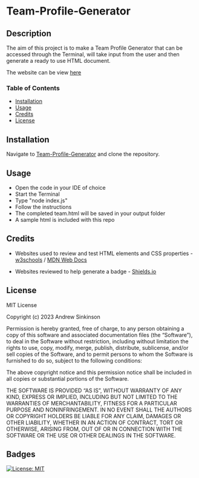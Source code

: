# Team-Profile-Generator

## Description

The aim of this project is to make a Team Profile Generator that can be accessed through the Terminal, will take input from the user and then generate a ready to use HTML document.

The website can be view [here](https://github.com/Duouk2000/Team-Profile-Generator)

### Table of Contents
- [Installation](#installation)
- [Usage](#usage)
- [Credits](#credits)
- [License](#license)

## Installation

Navigate to [Team-Profile-Generator](https://github.com/Duouk2000/Team-Profile-Generator) and clone the repository.

## Usage

- Open the code in your IDE of choice
- Start the Terminal
- Type "node index.js"
- Follow the instructions
- The completed team.html will be saved in your output folder
- A sample html is included with this repo

   
## Credits

- Websites used to review and test HTML elements and CSS properties - [w3schools](https://www.w3schools.com/js/default.asp) /
[MDN Web Docs](https://developer.mozilla.org/en-US/docs/Learn/javascript)

- Websites reviewed to help  generate a badge - [Shields.io](https://shields.io/badges)

## License

MIT License

Copyright (c) 2023 Andrew Sinkinson

Permission is hereby granted, free of charge, to any person obtaining a copy of this software and associated documentation files (the “Software”), to deal in the Software without restriction, including without limitation the rights to use, copy, modify, merge, publish, distribute, sublicense, and/or sell copies of the Software, and to permit persons to whom the Software is furnished to do so, subject to the following conditions:

The above copyright notice and this permission notice shall be included in all copies or substantial portions of the Software.

THE SOFTWARE IS PROVIDED “AS IS”, WITHOUT WARRANTY OF ANY KIND, EXPRESS OR IMPLIED, INCLUDING BUT NOT LIMITED TO THE WARRANTIES OF MERCHANTABILITY, FITNESS FOR A PARTICULAR PURPOSE AND NONINFRINGEMENT. IN NO EVENT SHALL THE AUTHORS OR COPYRIGHT HOLDERS BE LIABLE FOR ANY CLAIM, DAMAGES OR OTHER LIABILITY, WHETHER IN AN ACTION OF CONTRACT, TORT OR OTHERWISE, ARISING FROM, OUT OF OR IN CONNECTION WITH THE SOFTWARE OR THE USE OR OTHER DEALINGS IN THE SOFTWARE.

## Badges

[![License: MIT](https://img.shields.io/badge/License-MIT-blue)](https://opensource.org/licenses/MIT)